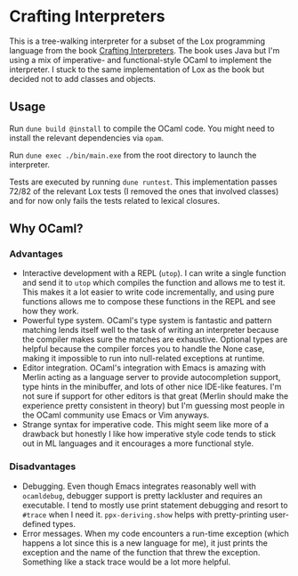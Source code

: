 # Crafting Interpreters

This is a tree-walking interpreter for a subset of the Lox programming language
from the book [Crafting Interpreters](https://craftinginterpreters.com/). The
book uses Java but I'm using a mix of imperative- and functional-style OCaml to
implement the interpreter. I stuck to the same implementation of Lox as the book
but decided not to add classes and objects.

## Usage

Run `dune build @install` to compile the OCaml code. You might need to install
the relevant dependencies via `opam`.

Run `dune exec ./bin/main.exe` from the root directory to launch the interpreter.

Tests are executed by running `dune runtest`. This implementation passes 72/82
of the relevant Lox tests (I removed the ones that involved classes) and for
now only fails the tests related to lexical closures.

## Why OCaml?

### Advantages

- Interactive development with a REPL (`utop`). I can write a single function and
  send it to `utop` which compiles the function and allows me to test it. This
  makes it a lot easier to write code incrementally, and using pure functions
  allows me to compose these functions in the REPL and see how they work.
- Powerful type system. OCaml's type system is fantastic and pattern matching
  lends itself well to the task of writing an interpreter because the compiler
  makes sure the matches are exhaustive. Optional types are helpful because
  the compiler forces you to handle the None case, making it impossible to
  run into null-related exceptions at runtime.
- Editor integration. OCaml's integration with Emacs is amazing with Merlin
  acting as a language server to provide autocompletion support, type hints in
  the minibuffer, and lots of other nice IDE-like features. I'm not sure if
  support for other editors is that great (Merlin should make the experience
  pretty consistent in theory) but I'm guessing most people in the OCaml
  community use Emacs or Vim anyways.
- Strange syntax for imperative code. This might seem like more of a drawback
  but honestly I like how imperative style code tends to stick out in ML
  languages and it encourages a more functional style.

### Disadvantages

- Debugging. Even though Emacs integrates reasonably well with `ocamldebug`,
  debugger support is pretty lackluster and requires an executable. I tend to
  mostly use print statement debugging and resort to `#trace` when I need it.
  `ppx-deriving.show` helps with pretty-printing user-defined types.
- Error messages. When my code encounters a run-time exception (which happens a
  lot since this is a new language for me), it just prints the exception and the
  name of the function that threw the exception. Something like a stack trace
  would be a lot more helpful.
